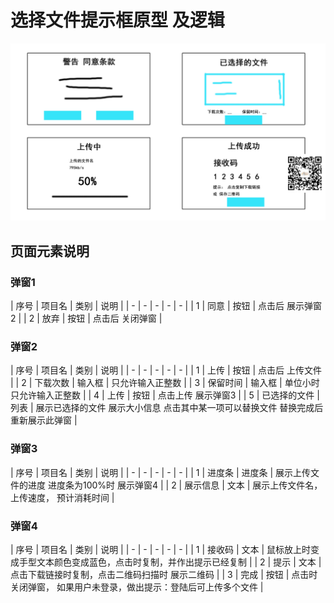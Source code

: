 # 选择文件提示框原型 及逻辑

![选择文件提示框](./imgs/选择文件提示框.jpg)

## 页面元素说明

### 弹窗1
| 序号 | 项目名 | 类别 | 说明 |
| - | - | - | - | - |
| 1 | 同意 | 按钮 | 点击后 展示弹窗2 |
| 2 | 放弃 | 按钮 | 点击后 关闭弹窗 |

### 弹窗2
| 序号 | 项目名 | 类别 | 说明 |
| - | - | - | - | - |
| 1 | 上传 | 按钮 | 点击后 上传文件 |
| 2 | 下载次数 | 输入框 | 只允许输入正整数 |
| 3 | 保留时间 | 输入框 | 单位小时 只允许输入正整数 |
| 4 | 上传 | 按钮 | 点击上传 展示弹窗3 |
| 5 | 已选择的文件 | 列表 | 展示已选择的文件 展示大小信息 点击其中某一项可以替换文件 替换完成后 重新展示此弹窗 |

### 弹窗3
| 序号 | 项目名 | 类别 | 说明 |
| - | - | - | - | - |
| 1 | 进度条 | 进度条 | 展示上传文件的进度 进度条为100%时 展示弹窗4 |
| 2 | 展示信息 | 文本 | 展示上传文件名，上传速度， 预计消耗时间 |

### 弹窗4
| 序号 | 项目名 | 类别 | 说明 |
| - | - | - | - | - |
| 1 | 接收码 | 文本 | 鼠标放上时变成手型文本颜色变成蓝色，点击时复制，并作出提示已经复制 |
| 2 | 提示 | 文本 | 点击下载链接时复制，点击二维码扫描时 展示二维码 |
| 3 | 完成 | 按钮 | 点击时关闭弹窗， 如果用户未登录，做出提示：登陆后可上传多个文件 | 

